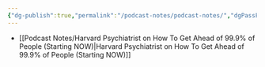 ```yaml
---
{"dg-publish":true,"permalink":"/podcast-notes/podcast-notes/","dgPassFrontmatter":true,"noteIcon":"3","created":"2023-12-11T20:28:40.821+05:30","updated":"2023-12-11T20:29:12.078+05:30"}
---
```




- [[Podcast Notes/Harvard Psychiatrist on How To Get Ahead of 99.9% of People (Starting NOW)\|Harvard Psychiatrist on How To Get Ahead of 99.9% of People (Starting NOW)]]

